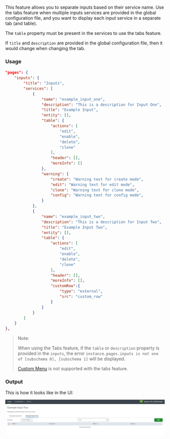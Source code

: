 This feature allows you to separate inputs based on their service name. Use the tabs feature when multiple inputs services are provided in the global configuration file, and you want to display each input service in a separate tab (and table). 

The `table` property must be present in the services to use the tabs feature.

If `title` and `description` are provided in the global configuration file, then it would change when changing the tab.

### Usage

```json
"pages": {
    "inputs": {
        "title": "Inputs",
        "services": [
            {
                "name": "example_input_one",
                "description": "This is a description for Input One",
                "title": "Example Input",
                "entity": [],
                "table": {
                    "actions": [
                        "edit",
                        "enable",
                        "delete",
                        "clone"
                    ],
                    "header": [],
                    "moreInfo": []
                },
                "warning": {
                    "create": "Warning text for create mode",
                    "edit": "Warning text for edit mode",
                    "clone": "Warning text for clone mode",
                    "config": "Warning text for config mode",
                }
            },
            {
                "name": "example_input_two",
                "description": "This is a description for Input Two",
                "title": "Example Input Two",
                "entity": [],
                "table": {
                    "actions": [
                        "edit",
                        "enable",
                        "delete",
                        "clone"
                    ],
                    "header": [],
                    "moreInfo": [],
                    "customRow":{
                        "type": "external",
                        "src": "custom_row"
                    }
                }
            }
        ]
    }
},
```

> Note:
>
> When using the Tabs feature, if the `table`  or `description` property is provided in the `inputs`, the error ```instance.pages.inputs is not one of [subschema 0], [subschema 1]``` will be displayed.
>
> [Custom Menu](../custom_ui_extensions/custom_menu.md) is not supported with the tabs feature.

### Output

This is how it looks like in the UI:

![image](../images/inputs/Tabs_Output.png)
